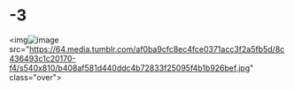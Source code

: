 # -3
<style>

.over {
background: #FE82B624;
-webkit-mask-image: url(https://i.imgur.com/1PjqQS6.png);
-webkit-mask-size: 200%;
-webkit-mask-repeat: no-repeat;
-webkit-mask-position: center;

}

</style>

<img![image](https://github.com/user-attachments/assets/4d95fa24-b79b-4a3b-98ca-7bb710a0a95f)
 src="https://64.media.tumblr.com/af0ba9cfc8ec4fce0371acc3f2a5fb5d/8c436493c1c20170-f4/s540x810/b408af581d440ddc4b72833f25095f4b1b926bef.jpg" class="over">
